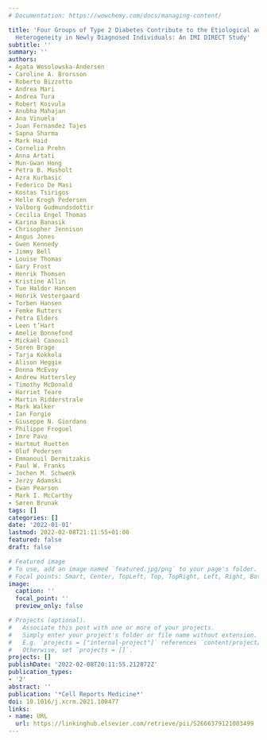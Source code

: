 ```yaml
---
# Documentation: https://wowchemy.com/docs/managing-content/

title: 'Four Groups of Type 2 Diabetes Contribute to the Etiological and Clinical
  Heterogeneity in Newly Diagnosed Individuals: An IMI DIRECT Study'
subtitle: ''
summary: ''
authors:
- Agata Wesolowska-Andersen
- Caroline A. Brorsson
- Roberto Bizzotto
- Andrea Mari
- Andrea Tura
- Robert Koivula
- Anubha Mahajan
- Ana Vinuela
- Juan Fernandez Tajes
- Sapna Sharma
- Mark Haid
- Cornelia Prehn
- Anna Artati
- Mun-Gwan Hong
- Petra B. Musholt
- Azra Kurbasic
- Federico De Masi
- Kostas Tsirigos
- Helle Krogh Pedersen
- Valborg Gudmundsdottir
- Cecilia Engel Thomas
- Karina Banasik
- Chrisopher Jennison
- Angus Jones
- Gwen Kennedy
- Jimmy Bell
- Louise Thomas
- Gary Frost
- Henrik Thomsen
- Kristine Allin
- Tue Haldor Hansen
- Henrik Vestergaard
- Torben Hansen
- Femke Rutters
- Petra Elders
- Leen t’Hart
- Amelie Bonnefond
- Mickaël Canouil
- Soren Brage
- Tarja Kokkola
- Alison Heggie
- Donna McEvoy
- Andrew Hattersley
- Timothy McDonald
- Harriet Teare
- Martin Ridderstrale
- Mark Walker
- Ian Forgie
- Giuseppe N. Giordano
- Philippe Froguel
- Imre Pavo
- Hartmut Ruetten
- Oluf Pedersen
- Emmanouil Dermitzakis
- Paul W. Franks
- Jochen M. Schwenk
- Jerzy Adamski
- Ewan Pearson
- Mark I. McCarthy
- Søren Brunak
tags: []
categories: []
date: '2022-01-01'
lastmod: 2022-02-08T21:11:55+01:00
featured: false
draft: false

# Featured image
# To use, add an image named `featured.jpg/png` to your page's folder.
# Focal points: Smart, Center, TopLeft, Top, TopRight, Left, Right, BottomLeft, Bottom, BottomRight.
image:
  caption: ''
  focal_point: ''
  preview_only: false

# Projects (optional).
#   Associate this post with one or more of your projects.
#   Simply enter your project's folder or file name without extension.
#   E.g. `projects = ["internal-project"]` references `content/project/deep-learning/index.md`.
#   Otherwise, set `projects = []`.
projects: []
publishDate: '2022-02-08T20:11:55.212872Z'
publication_types:
- '2'
abstract: ''
publication: '*Cell Reports Medicine*'
doi: 10.1016/j.xcrm.2021.100477
links:
- name: URL
  url: https://linkinghub.elsevier.com/retrieve/pii/S2666379121003499
---
```

